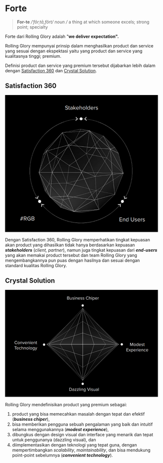 # Forte

> **For-te** _/ˈfôrˌtā,fôrt/_ _noun_ _/_ a thing at which someone excels;  strong point; specialty

Forte dari Rolling Glory adalah "**we deliver expectation".**

Rolling Glory mempunyai prinsip dalam menghasilkan product dan service yang sesuai dengan ekspektasi yaitu yang product dan service yang kualitasnya tinggi; premium.

Definisi product dan service yang premium tersebut dijabarkan lebih dalam dengan [Satisfaction 360](forte.md#satisfaction-360) dan [Crystal Solution](forte.md#crystal-solution).

## Satisfaction 360

![Satisfaction 360](../.gitbook/assets/image.png)

Dengan Satisfaction 360, Rolling Glory memperhatikan tingkat kepuasan akan product yang dihasilkan tidak hanya berdasarkan kepuasan _**stakeholders**_ (_client, partner_), namun juga tingkat kepuasan dari _**end-users**_ yang akan memakai product tersebut dan team Rolling Glory yang mengembangkannya pun puas dengan hasilnya dan sesuai dengan standard kualitas Rolling Glory.

## Crystal Solution

![Crystal Solution](<../.gitbook/assets/image (4).png>)

Rolling Glory mendefinisikan product yang premium sebagai:

1. product yang bisa memecahkan masalah dengan tepat dan efektif (_**business chiper**_),&#x20;
2. bisa memberikan pengguna sebuah pengalaman yang baik dan intuitif selama menggunakannya (_**modest experience**_),&#x20;
3. dibungkus dengan design visual dan interface yang menarik dan tepat untuk penggunanya (dazzling visual), dan&#x20;
4. diimplementasikan dengan teknologi yang tepat guna, dengan mempertimbangkan _scalability_, _maintainability_, dan bisa mendukung point-point sebelumnya (_**convenient technology**_).



